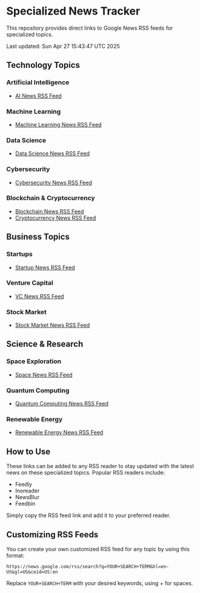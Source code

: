 # Specialized News Tracker

This repository provides direct links to Google News RSS feeds for specialized topics.

Last updated: Sun Apr 27 15:43:47 UTC 2025

## Technology Topics

### Artificial Intelligence
- [AI News RSS Feed](https://news.google.com/rss/search?q=artificial+intelligence&hl=en-US&gl=US&ceid=US:en)

### Machine Learning
- [Machine Learning News RSS Feed](https://news.google.com/rss/search?q=machine+learning&hl=en-US&gl=US&ceid=US:en)

### Data Science
- [Data Science News RSS Feed](https://news.google.com/rss/search?q=data+science&hl=en-US&gl=US&ceid=US:en)

### Cybersecurity
- [Cybersecurity News RSS Feed](https://news.google.com/rss/search?q=cybersecurity&hl=en-US&gl=US&ceid=US:en)

### Blockchain & Cryptocurrency
- [Blockchain News RSS Feed](https://news.google.com/rss/search?q=blockchain&hl=en-US&gl=US&ceid=US:en)
- [Cryptocurrency News RSS Feed](https://news.google.com/rss/search?q=cryptocurrency&hl=en-US&gl=US&ceid=US:en)

## Business Topics

### Startups
- [Startup News RSS Feed](https://news.google.com/rss/search?q=startups&hl=en-US&gl=US&ceid=US:en)

### Venture Capital
- [VC News RSS Feed](https://news.google.com/rss/search?q=venture+capital&hl=en-US&gl=US&ceid=US:en)

### Stock Market
- [Stock Market News RSS Feed](https://news.google.com/rss/search?q=stock+market&hl=en-US&gl=US&ceid=US:en)

## Science & Research

### Space Exploration
- [Space News RSS Feed](https://news.google.com/rss/search?q=space+exploration&hl=en-US&gl=US&ceid=US:en)

### Quantum Computing
- [Quantum Computing News RSS Feed](https://news.google.com/rss/search?q=quantum+computing&hl=en-US&gl=US&ceid=US:en)

### Renewable Energy
- [Renewable Energy News RSS Feed](https://news.google.com/rss/search?q=renewable+energy&hl=en-US&gl=US&ceid=US:en)

## How to Use

These links can be added to any RSS reader to stay updated with the latest news on these specialized topics. Popular RSS readers include:

- Feedly
- Inoreader
- NewsBlur
- Feedbin

Simply copy the RSS feed link and add it to your preferred reader.

## Customizing RSS Feeds

You can create your own customized RSS feed for any topic by using this format:
```
https://news.google.com/rss/search?q=YOUR+SEARCH+TERM&hl=en-US&gl=US&ceid=US:en
```

Replace `YOUR+SEARCH+TERM` with your desired keywords, using + for spaces.
